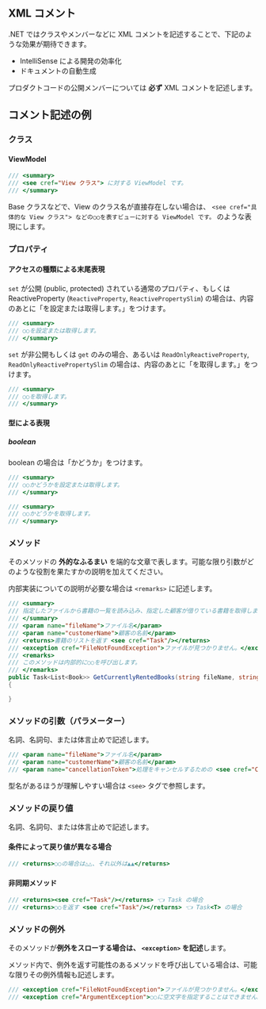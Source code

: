 ## XML コメント

.NET ではクラスやメンバーなどに XML コメントを記述することで、下記のような効果が期待できます。

- IntelliSense による開発の効率化
- ドキュメントの自動生成

プロダクトコードの公開メンバーについては **必ず** XML コメントを記述します。

## コメント記述の例

### クラス

#### ViewModel

```cs
/// <summary>
/// <see cref="View クラス"> に対する ViewModel です。
/// </summary>
```

Base クラスなどで、View のクラス名が直接存在しない場合は、 `<see cref="具体的な View クラス"> などの○○を表すビューに対する ViewModel です。` のような表現にします。

### プロパティ

#### アクセスの種類による末尾表現

`set` が公開 (public, protected) されている通常のプロパティ、もしくは ReactiveProperty (`ReactiveProperty`, `ReactivePropertySlim`) の場合は、内容のあとに「を設定または取得します。」をつけます。

```cs
/// <summary>
/// ○○を設定または取得します。
/// </summary>
```

`set` が非公開もしくは `get` のみの場合、あるいは `ReadOnlyReactiveProperty`, `ReadOnlyReactivePropertySlim` の場合は、内容のあとに「を取得します。」をつけます。

```cs
/// <summary>
/// ○○を取得します。
/// </summary>
```

#### 型による表現

##### boolean

boolean の場合は「かどうか」をつけます。

```cs
/// <summary>
/// ○○かどうかを設定または取得します。
/// </summary>
```
```cs
/// <summary>
/// ○○かどうかを取得します。
/// </summary>
```


### メソッド

そのメソッドの **外的なふるまい** を端的な文章で表します。可能な限り引数がどのような役割を果たすかの説明を加えてください。

内部実装についての説明が必要な場合は `<remarks>` に記述します。

```cs
/// <summary>
/// 指定したファイルから書籍の一覧を読み込み、指定した顧客が借りている書籍を取得します。
/// </summary>
/// <param name="fileName">ファイル名</param>
/// <param name="customerName">顧客の名前</param>
/// <returns>書籍のリストを返す <see cref="Task"/></returns>
/// <exception cref="FileNotFoundException">ファイルが見つかりません。</exception>
/// <remarks>
/// このメソッドは内部的に○○を呼び出します。
/// </remarks>
public Task<List<Book>> GetCurrentlyRentedBooks(string fileName, string customerName)
{

}
```

### メソッドの引数（パラメーター）

名詞、名詞句、または体言止めで記述します。

```cs
/// <param name="fileName">ファイル名</param>
/// <param name="customerName">顧客の名前</param>
/// <param name="cancellationToken">処理をキャンセルするための <see cref="CancellationToken"/></param>
```

型名があるほうが理解しやすい場合は `<see>` タグで参照します。

### メソッドの戻り値

名詞、名詞句、または体言止めで記述します。

#### 条件によって戻り値が異なる場合

```cs
/// <returns>○○の場合は△△、それ以外は▲▲</returns>
```

#### 非同期メソッド

```cs
/// <returns><see cref="Task"/></returns> 👈 Task の場合
/// <returns>○○を返す <see cref="Task"/></returns> 👈 Task<T> の場合
```

### メソッドの例外

そのメソッドが**例外をスローする場合は、 `<exception>` を記述**します。

メソッド内で、例外を返す可能性のあるメソッドを呼び出している場合は、可能な限りその例外情報も記述します。

```cs
/// <exception cref="FileNotFoundException">ファイルが見つかりません。</exception>
/// <exception cref="ArgumentException">○○に空文字を指定することはできません。</exception>
```
